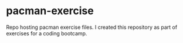 # pacman-exercise
Repo hosting pacman exercise files. I created this repository as part of exercises for a coding bootcamp.

